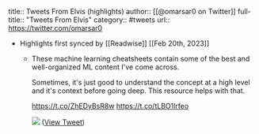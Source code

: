 title:: Tweets From Elvis (highlights)
author:: [[@omarsar0 on Twitter]]
full-title:: "Tweets From Elvis"
category:: #tweets
url:: https://twitter.com/omarsar0

- Highlights first synced by [[Readwise]] [[Feb 20th, 2023]]
	- These machine learning cheatsheets contain some of the best and well-organized ML content I've come across.
	  
	  Sometimes, it's just good to understand the concept at a high level and it's context before going deep. This resource helps with that.
	  
	  https://t.co/ZhEDyBsR8w https://t.co/tLBO1lrfeo
	  
	  ![](https://pbs.twimg.com/media/FfRt0cDXEAMu4Zr.jpg) ([View Tweet](https://twitter.com/omarsar0/status/1582010269207007232))